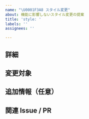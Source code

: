 ```yaml
---
name: "\U0001F3A8 スタイル変更"
about: 機能に影響しないスタイル変更の提案
title: 'style: '
labels: ''
assignees: ''

---
```


## 詳細
<!-- 変更内容や背景などを詳しく記載します -->

## 変更対象
<!-- 変更対象のコンポーネントやファイル -->

## 追加情報（任意）
<!-- スクリーンショット、デザイン案など -->

## 関連 Issue / PR
<!-- Closes #123 のように番号を記載 -->
